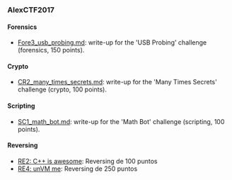 ### AlexCTF2017

#### Forensics
- [Fore3_usb_probing.md](https://github.com/g4ngli0s/CTF/blob/master/AlexCTF2017/Fore3_usb_probing.md): write-up for the 'USB Probing' challenge (forensics, 150 points).

#### Crypto
- [CR2_many_times_secrets.md](https://github.com/g4ngli0s/CTF/blob/master/AlexCTF2017/CR2_many_times_secrets.md): write-up for the 'Many Times Secrets' challenge (crypto, 100 points).

#### Scripting
- [SC1_math_bot.md](https://github.com/g4ngli0s/CTF/blob/master/AlexCTF2017/SC1_math_bot.md): write-up for the 'Math Bot' challenge (scripting, 100 points).

#### Reversing
- [RE2: C++ is awesome](https://github.com/g4ngli0s/CTF/blob/master/AlexCTF2017/RE2_C++_is_awesome.md): Reversing de 100 puntos
- [RE4: unVM me](https://github.com/g4ngli0s/CTF/blob/master/AlexCTF2017/RE4_unVM_me.md): Reversing de 250 puntos

